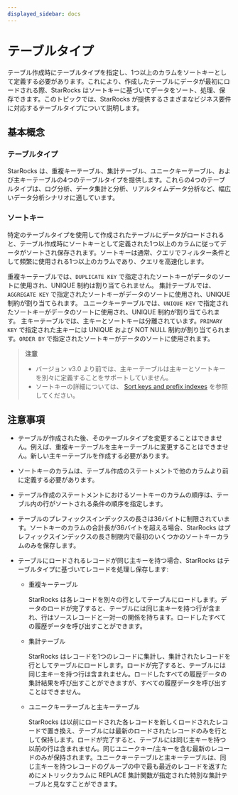 ```yaml
---
displayed_sidebar: docs
---
```


# テーブルタイプ

テーブル作成時にテーブルタイプを指定し、1つ以上のカラムをソートキーとして定義する必要があります。これにより、作成したテーブルにデータが最初にロードされる際、StarRocks はソートキーに基づいてデータをソート、処理、保存できます。このトピックでは、StarRocks が提供するさまざまなビジネス要件に対応するテーブルタイプについて説明します。

## 基本概念

### テーブルタイプ

StarRocks は、重複キーテーブル、集計テーブル、ユニークキーテーブル、および主キーテーブルの4つのテーブルタイプを提供します。これらの4つのテーブルタイプは、ログ分析、データ集計と分析、リアルタイムデータ分析など、幅広いデータ分析シナリオに適しています。

### ソートキー

特定のテーブルタイプを使用して作成されたテーブルにデータがロードされると、テーブル作成時にソートキーとして定義された1つ以上のカラムに従ってデータがソートされ保存されます。ソートキーは通常、クエリでフィルター条件として頻繁に使用される1つ以上のカラムであり、クエリを高速化します。

重複キーテーブルでは、`DUPLICATE KEY` で指定されたソートキーがデータのソートに使用され、UNIQUE 制約は割り当てられません。
集計テーブルでは、`AGGREGATE KEY` で指定されたソートキーがデータのソートに使用され、UNIQUE 制約が割り当てられます。
ユニークキーテーブルでは、`UNIQUE KEY` で指定されたソートキーがデータのソートに使用され、UNIQUE 制約が割り当てられます。
主キーテーブルでは、主キーとソートキーは分離されています。`PRIMARY KEY` で指定された主キーには UNIQUE および NOT NULL 制約が割り当てられます。`ORDER BY` で指定されたソートキーがデータのソートに使用されます。

> **注意**
>
> - バージョン v3.0 より前では、主キーテーブルは主キーとソートキーを別々に定義することをサポートしていません。
> - ソートキーの詳細については、 [Sort keys and prefix indexes](../indexes/Prefix_index_sort_key.md) を参照してください。

## 注意事項

- テーブルが作成された後、そのテーブルタイプを変更することはできません。例えば、重複キーテーブルを主キーテーブルに変更することはできません。新しい主キーテーブルを作成する必要があります。

- ソートキーのカラムは、テーブル作成のステートメントで他のカラムより前に定義する必要があります。

- テーブル作成のステートメントにおけるソートキーのカラムの順序は、テーブル内の行がソートされる条件の順序を指定します。

- テーブルのプレフィックスインデックスの長さは36バイトに制限されています。ソートキーのカラムの合計長が36バイトを超える場合、StarRocks はプレフィックスインデックスの長さ制限内で最初のいくつかのソートキーカラムのみを保存します。

- テーブルにロードされるレコードが同じ主キーを持つ場合、StarRocks はテーブルタイプに基づいてレコードを処理し保存します:
  - 重複キーテーブル

    StarRocks は各レコードを別々の行としてテーブルにロードします。データのロードが完了すると、テーブルには同じ主キーを持つ行が含まれ、行はソースレコードと一対一の関係を持ちます。ロードしたすべての履歴データを呼び出すことができます。

  - 集計テーブル

    StarRocks はレコードを1つのレコードに集計し、集計されたレコードを行としてテーブルにロードします。ロードが完了すると、テーブルには同じ主キーを持つ行は含まれません。ロードしたすべての履歴データの集計結果を呼び出すことができますが、すべての履歴データを呼び出すことはできません。

  - ユニークキーテーブルと主キーテーブル

    StarRocks は以前にロードされた各レコードを新しくロードされたレコードで置き換え、テーブルには最新のロードされたレコードのみを行として保持します。ロードが完了すると、テーブルには同じ主キーを持つ以前の行は含まれません。同じユニークキー/主キーを含む最新のレコードのみが保持されます。ユニークキーテーブルと主キーテーブルは、同じ主キーを持つレコードのグループの中で最も最近のレコードを返すためにメトリックカラムに REPLACE 集計関数が指定された特別な集計テーブルと見なすことができます。